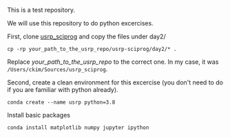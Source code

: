This is a test repository.

We will use this repository to do python excercises.

First, clone [usrp_sciprog](https://github.com/changgoo/usrp-sciprog) and copy the files under day2/ 

```
cp -rp your_path_to_the_usrp_repo/usrp-sciprog/day2/* .
```

Replace _your_path_to_the_usrp_repo_ to the correct one. In my case, it was `/Users/ckim/Sources/usrp_sciprog`.

Second, create a clean environment for this excercise (you don't need to do if you are familiar with python already).

```
conda create --name usrp python=3.8
```

Install basic packages 

```
conda install matplotlib numpy jupyter ipython
```


